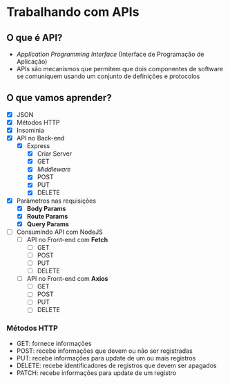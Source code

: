 # Trabalhando com APIs

## O que é API?

* *Application Programming Interface* (Interface de Programação de Aplicação)
* APIs são mecanismos que permitem que dois componentes de software se comuniquem usando um conjunto de definições e protocolos

## O que vamos aprender?

* [x] JSON
* [x] Métodos HTTP
* [x] Insominia
* [x] API no Back-end
    * [x] Express
        * [x] Criar Server
        * [x] GET
        * [x] *Middleware*
        * [x] POST
        * [x] PUT
        * [x] DELETE
* [x] Parâmetros nas requisições
    * [x] **Body Params**
    * [x] **Route Params**
    * [x] **Query Params**
* [ ] Consumindo API com NodeJS
    * [ ] API no Front-end com **Fetch**
        * [ ] GET
        * [ ] POST
        * [ ] PUT
        * [ ] DELETE
    * [ ] API no Front-end com **Axios**
        * [ ] GET
        * [ ] POST
        * [ ] PUT
        * [ ] DELETE

### Métodos HTTP

* GET: fornece informações
* POST: recebe informações que devem ou não ser registradas
* PUT: recebe informações para update de um ou mais registros
* DELETE: recebe identificadores de registros que devem ser apagados
* PATCH: recebe informações para update de um registro

